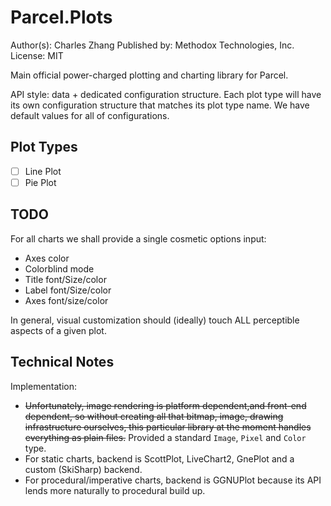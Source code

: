 # Parcel.Plots

Author(s): Charles Zhang
Published by: Methodox Technologies, Inc.
License: MIT

Main official power-charged plotting and charting library for Parcel.

API style: data + dedicated configuration structure. Each plot type will have its own configuration structure that matches its plot type name. We have default values for all of configurations.

## Plot Types

- [ ] Line Plot
- [ ] Pie Plot

## TODO

For all charts we shall provide a single cosmetic options input:

* Axes color
* Colorblind mode
* Title font/Size/color
* Label font/Size/color
* Axes font/size/color

In general, visual customization should (ideally) touch ALL perceptible aspects of a given plot.

## Technical Notes

Implementation:

* ~~Unfortunately, image rendering is platform dependent,and front-end dependent, so without creating all that bitmap, image, drawing infrastructure ourselves, this particular library at the moment handles everything as plain files.~~ Provided a standard `Image`, `Pixel` and `Color` type.
* For static charts, backend is ScottPlot, LiveChart2, GnePlot and a custom (SkiSharp) backend.
* For procedural/imperative charts, backend is GGNUPlot because its API lends more naturally to procedural build up.